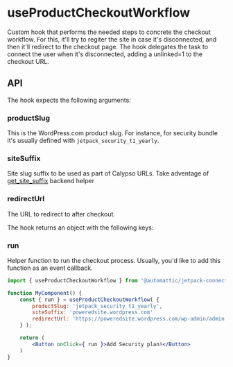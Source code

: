 # useProductCheckoutWorkflow

Custom hook that performs the needed steps to concrete the checkout workflow.
For this, it'll try to regiter the site in case it's disconnected, and then it'll redirect to the checkout page.
The hook delegates the task to connect the user when it's disconnected, adding a unlinked=1 to the checkout URL.

## API

The hook expects the following arguments:

### productSlug
This is the WordPress.com product slug.
For instance, for security bundle it's usually defined with `jetpack_security_t1_yearly`.

### siteSuffix
Site slug suffix to be used as part of Calypso URLs. Take adventage of [get_site_suffix](../../../../packages/status/src/class-status.php#L327) backend helper

### redirectUrl
The URL to redirect to after checkout.

The hook returns an object with the following keys:

### run
Helper function to run the checkout process. Usually, you'd like to add this function as an event callback.

```jsx
import { useProductCheckoutWorkflow } from '@automattic/jetpack-connection';

function MyComponent() {
	const { run } = useProductCheckoutWorkflow( {
		productSlug: 'jetpack_security_t1_yearly',
		siteSuffix: 'poweredsite.wordpress.com'
		redirectUrl: 'https://poweredsite.wordpress.com/wp-admin/admin.php?page=jetpack-protect',
	} );

	return (
		<Button onClick={ run }>Add Security plan!</Button>
	)
}
```
